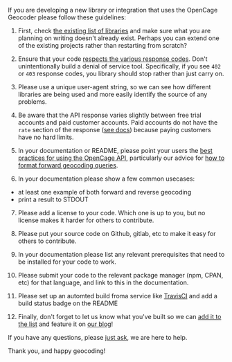 If you are developing a new library or integration that uses the OpenCage Geocoder please follow these guidelines:

1. First, check [the existing list of libraries](https://opencagedata.com/code) and make sure what you are planning on writing doesn't already exist. Perhaps you can extend one of the existing projects rather than restarting from scratch?

2. Ensure that your code [respects the various response codes](https://opencagedata.com/api#codes). Don't unintentionally build a denial of service tool. Specifically, if you see `402` or `403` response codes, you library should stop rather than just carry on. 

3. Please use a unique user-agent string, so we can see how different libraries are being used and more easily identify the source of any problems. 

4. Be aware that the API response varies slightly between free trial accounts and paid customer accounts. Paid accounts do not have the `rate` section of the response ([see docs](https://opencagedata.com/api#rate-limiting)) because paying customers have no hard limits. 

5. In your documentation or README, please point your users the [best practices for using the OpenCage API](https://opencagedata.com/api#bestpractices), particularly our advice for [how to format forward geocoding queries](https://github.com/OpenCageData/opencagedata-roadmap/blob/master/query-formatting.md).  

6. In your documentation please show a few common usecases:

  * at least one example of both forward and reverse geocoding
  * print a result to STDOUT

7. Please add a license to your code. Which one is up to you, but no license makes it harder for others to contribute. 

8. Please put your source code on Github, gitlab, etc to make it easy for others to contribute.

9. In your documentation please list any relevant prerequisites that need to be installed for your code to work. 

10. Please submit your code to the relevant package manager (npm, CPAN, etc) for that language, and link to this in the documentation. 

11. Please set up an automted build froma service like [TravisCI](https://travis-ci.org) and add a build status badge on the README

12. Finally, don't forget to let us know what you've built so we can [add it to the list](https://opencagedata.com/code) and feature it on [our blog](https://blog.opencagedata.com)! 

If you have any questions, please [just ask](https://opencagedata.com/contact), we are here to help.

Thank you, and happy geocoding!
